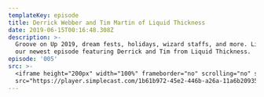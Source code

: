 ```yaml
---
templateKey: episode
title: Derrick Webber and Tim Martin of Liquid Thickness
date: 2019-06-15T00:16:48.308Z
description: >-
  Groove on Up 2019, dream fests, holidays, wizard staffs, and more. Listen to
  our newest episode featuring Derrick and Tim from Liquid Thickness.
episode: '005'
src: >-
  <iframe height="200px" width="100%" frameborder="no" scrolling="no" seamless
  src="https://player.simplecast.com/1b61b972-45e2-446b-a26a-11a6b2093525?dark=false"></iframe>
---
```


